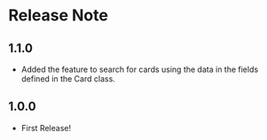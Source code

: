 # Release Note

## 1.1.0

- Added the feature to search for cards using the data in the fields defined in the Card class.

## 1.0.0

- First Release!
